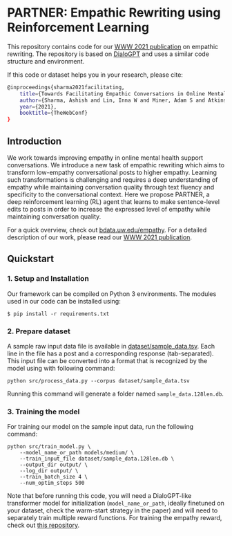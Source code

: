 # PARTNER: Empathic Rewriting using Reinforcement Learning
This repository contains code for our [WWW 2021 publication](https://arxiv.org/pdf/2101.07714.pdf) on empathic rewriting. The repository is based on [DialoGPT](https://github.com/microsoft/DialoGPT) and uses a similar code structure and environment.

If this code or dataset helps you in your research, please cite:
```bash
@inproceedings{sharma2021facilitating,
    title={Towards Facilitating Empathic Conversations in Online Mental Health Support: A Reinforcement Learning Approach},
    author={Sharma, Ashish and Lin, Inna W and Miner, Adam S and Atkins, David C and Althoff, Tim},
    year={2021},
    booktitle={TheWebConf}
}
```

## Introduction

We work towards improving empathy in online mental health support conversations. We introduce a new task of empathic rewriting which aims to transform low-empathy conversational posts to higher empathy. Learning such transformations is challenging and requires a deep understanding of empathy while maintaining conversation quality through text fluency and specificity to the conversational context. Here we propose PARTNER, a deep reinforcement learning (RL) agent that learns to make sentence-level edits to posts in order to increase the expressed level of empathy while maintaining conversation quality.

For a quick overview, check out [bdata.uw.edu/empathy](http://bdata.uw.edu/empathy/). For a detailed description of our work, please read our [WWW 2021 publication](https://arxiv.org/pdf/2101.07714.pdf).


## Quickstart

### 1. Setup and Installation

Our framework can be compiled on Python 3 environments. The modules used in our code can be installed using:
```
$ pip install -r requirements.txt
```


### 2. Prepare dataset

A sample raw input data file is available in [dataset/sample_data.tsv](dataset/sample_data.tsv). Each line in the file has a post and a corresponding response (tab-separated). This input file can be converted into a format that is recognized by the model using with following command:
```
python src/process_data.py --corpus dataset/sample_data.tsv
```

Running this command will generate a folder named `sample_data.128len.db`.

### 3. Training the model
For training our model on the sample input data, run the following command:

```
python src/train_model.py \
	--model_name_or_path models/medium/ \
	--train_input_file dataset/sample_data.128len.db \
	--output_dir output/ \
	--log_dir output/ \
	--train_batch_size 4 \
	--num_optim_steps 500
```

Note that before running this code, you will need a DialoGPT-like transformer model for initialization (`model_name_or_path`, ideally finetuned on your dataset, check the warm-start strategy in the paper) and will need to separately train multiple reward functions. For training the empathy reward, check out [this repository](https://github.com/behavioral-data/Empathy-Mental-Health). 
